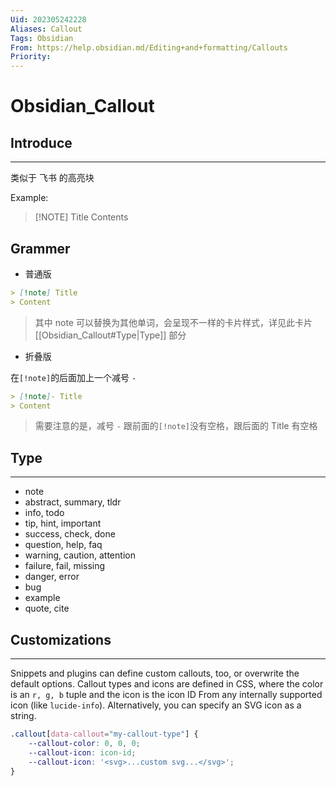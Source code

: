 ```yaml
---
Uid: 202305242228
Aliases: Callout
Tags: Obsidian 
From: https://help.obsidian.md/Editing+and+formatting/Callouts
Priority: 
---
```

# Obsidian_Callout

## Introduce 
---
类似于 飞书 的高亮块

Example:

> [!NOTE] Title
> Contents

## Grammer

- 普通版

```md
> [!note] Title
> Content
```

> 其中 note 可以替换为其他单词，会呈现不一样的卡片样式，详见此卡片 [[Obsidian_Callout#Type|Type]] 部分

- 折叠版

在`[!note]`的后面加上一个减号 `-`

```md
> [!note]- Title
> Content
```

> 需要注意的是，减号 `-` 跟前面的`[!note]`没有空格，跟后面的 Title 有空格

## Type
---
- note
- abstract, summary, tldr
- info, todo
- tip, hint, important
- success, check, done
- question, help, faq
- warning, caution, attention
- failure, fail, missing
- danger, error
- bug
- example
- quote, cite

## Customizations
---
Snippets and plugins can define custom callouts, too, or overwrite the default options. Callout types and icons are defined in CSS, where the color is an `r, g, b` tuple and the icon is the icon ID From any internally supported icon (like `lucide-info`). Alternatively, you can specify an SVG icon as a string.

```CSS
.callout[data-callout="my-callout-type"] {
    --callout-color: 0, 0, 0;
    --callout-icon: icon-id;
    --callout-icon: '<svg>...custom svg...</svg>';
}
```
